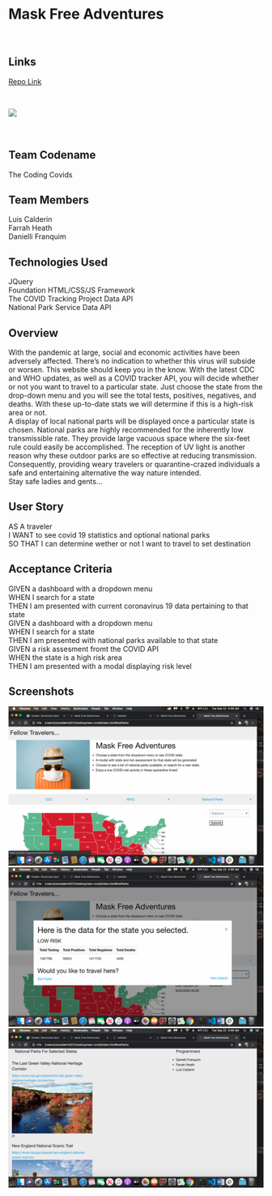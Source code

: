 # Mask Free Adventures
<br>

## Links
[Repo Link](https://github.com/Elli360/Project-1)

<br>

![](https://specials-images.forbesimg.com/imageserve/1218246658/960x0.jpg?fit=scale)

<br>


## Team Codename

The Coding Covids
<br>

## Team Members 

Luis Calderin
<br>
Farrah Heath
<br>
Danielli Franquim
<br>

## Technologies Used
JQuery
<br>
Foundation HTML/CSS/JS Framework
<br>
The COVID Tracking Project  Data API
<br>
National Park Service Data API
<br>

## Overview

With the pandemic at large, social and economic activities have been adversely affected. There’s no indication to whether this virus will subside or worsen. This website should keep you in the know. With the latest CDC and WHO updates, as well as a COVID tracker API, you will decide whether or not you want to travel to a particular state. Just choose the state from the drop-down menu and you will see the total tests, positives, negatives, and deaths.  With these up-to-date stats we will determine if this is a high-risk area or not.
<br>
A display of local national parts will be displayed once a particular state is chosen. National parks are highly recommended for the inherently low transmissible rate. They provide large vacuous space where the six-feet rule could easily be accomplished. The reception of UV light is another reason why these outdoor parks are so effective at reducing transmission. Consequently, providing weary travelers or quarantine-crazed individuals a safe and entertaining alternative the way nature intended.
<br>
Stay safe ladies and gents…
<br>

## User Story

AS A traveler
<br>
I WANT to see covid 19 statistics and optional national parks
<br>
SO THAT I can determine wether or not I want to travel to set destination
<br>

## Acceptance Criteria

GIVEN a dashboard with a dropdown menu
<br>
WHEN I search for a state
<br>
THEN I am presented with current coronavirus 19 data pertaining to that state
<br>
GIVEN a dashboard with a dropdown menu
<br>
WHEN I search for a state
<br>
THEN I am presented with national parks available to that state
<br>
GIVEN a risk assesment fromt the COVID API
<br>
WHEN the state is a high risk area
<br>
THEN I am presented with a modal displaying risk level
<br>


## Screenshots

![](img/intro.png)
<br>
![](img/modal.png)
<br>
![](img/parks.png)


